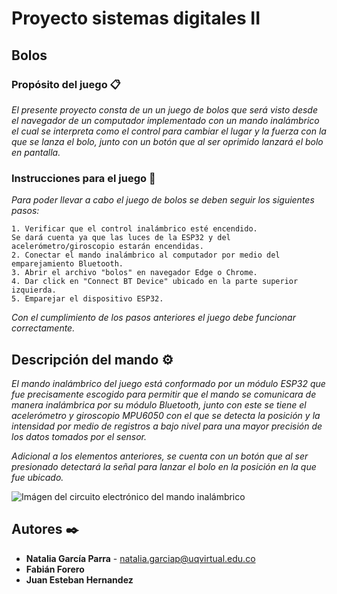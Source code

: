 # Proyecto sistemas digitales II

## Bolos

### Propósito del juego 📋

_El presente proyecto consta de un un juego de bolos que será visto desde el navegador de un computador implementado con un mando inalámbrico el cual se interpreta como el control para cambiar el lugar y la fuerza con la que se lanza el bolo, junto con un botón que al ser oprimido lanzará el bolo en pantalla._

### Instrucciones para el juego 🔧

_Para poder llevar a cabo el juego de bolos se deben seguir los siguientes pasos:_
```
1. Verificar que el control inalámbrico esté encendido. 
Se dará cuenta ya que las luces de la ESP32 y del acelerómetro/giroscopio estarán encendidas.
2. Conectar el mando inalámbrico al computador por medio del emparejamiento Bluetooth.
3. Abrir el archivo "bolos" en navegador Edge o Chrome.
4. Dar click en "Connect BT Device" ubicado en la parte superior izquierda.
5. Emparejar el dispositivo ESP32.
```

_Con el cumplimiento de los pasos anteriores el juego debe funcionar correctamente._

## Descripción del mando ⚙️

_El mando inalámbrico del juego está conformado por un módulo ESP32 que fue precisamente escogido para permitir que el mando se comunicara de manera inalámbrica por su módulo Bluetooth, junto con este se tiene el acelerómetro y giroscopio MPU6050 con el que se detecta la posición y la intensidad por medio de registros a bajo nivel para una mayor precisión de los datos tomados por el sensor._

_Adicional a los elementos anteriores, se cuenta con un botón que al ser presionado detectará la señal para lanzar el bolo en la posición en la que fue ubicado._

![Imágen del circuito electrónico del mando inalámbrico](https://raw.githubusercontent.com/nataliagarciaparra/ProyectofinalSDII/master/Circuito-electrónico-del-mando.jpeg)


## Autores ✒️

* **Natalia García Parra** - [natalia.garciap@uqvirtual.edu.co](natalia.garciap@uqvirtual.edu.co)
* **Fabián Forero**
* **Juan Esteban Hernandez** 

